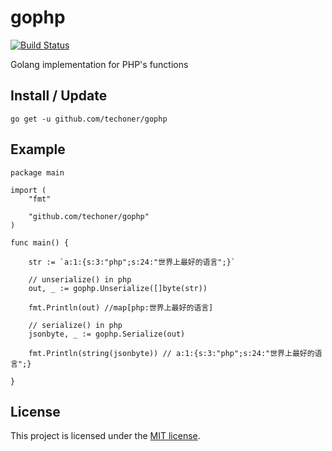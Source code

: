 gophp
====

[![Build Status](https://travis-ci.com/techoner/gophp.svg?branch=master)](https://travis-ci.com/techoner/gophp)


Golang implementation for PHP's functions


## Install / Update

```
go get -u github.com/techoner/gophp
```

## Example

```golang
package main

import (
	"fmt"

	"github.com/techoner/gophp"
)

func main() {

	str := `a:1:{s:3:"php";s:24:"世界上最好的语言";}`

	// unserialize() in php
	out, _ := gophp.Unserialize([]byte(str))

	fmt.Println(out) //map[php:世界上最好的语言]

	// serialize() in php
	jsonbyte, _ := gophp.Serialize(out)

	fmt.Println(string(jsonbyte)) // a:1:{s:3:"php";s:24:"世界上最好的语言";}

}
```

## License

This project is licensed under the [MIT license](LICENSE).